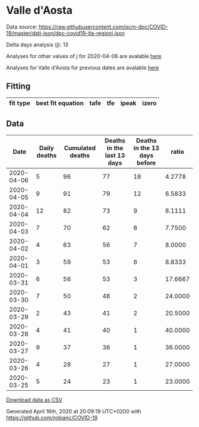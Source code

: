 # Valle d'Aosta

Data source: https://raw.githubusercontent.com/pcm-dpc/COVID-19/master/dati-json/dpc-covid19-ita-regioni.json

Delta days analysis (j): 13

Analyses for other values of j for 2020-04-06 are avalable [here](../2020-04-06/README.md)

Analyses for Valle d'Aosta for previous dates are avalable [here](../README.md)

## Fitting 
|fit type|best fit equation|tafe|tfe|ipeak|izero|
|-------|-----|--------|------|---|---|

## Data
|Date|Daily deaths|Cumulated deaths|Deaths in the last 13 days|Deaths in the 13 days before|ratio|
|----|----------|-----------|-------|--------------------|-----|
|2020-04-06|5|96|77|18|4.2778|
|2020-04-05|9|91|79|12|6.5833|
|2020-04-04|12|82|73|9|8.1111|
|2020-04-03|7|70|62|8|7.7500|
|2020-04-02|4|63|56|7|8.0000|
|2020-04-01|3|59|53|6|8.8333|
|2020-03-31|6|56|53|3|17.6667|
|2020-03-30|7|50|48|2|24.0000|
|2020-03-29|2|43|41|2|20.5000|
|2020-03-28|4|41|40|1|40.0000|
|2020-03-27|9|37|36|1|36.0000|
|2020-03-26|4|28|27|1|27.0000|
|2020-03-25|5|24|23|1|23.0000|

[Download data as CSV](COVID-19_valle_d'aosta_j13_2020-04-06.csv)

Generated April 16th, 2020 at 20:09:19 UTC+0200 with https://github.com/robianc/COVID-19
